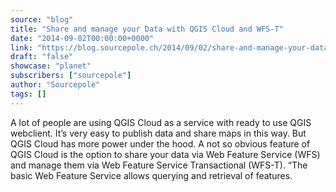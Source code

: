 ```yaml
---
source: "blog"
title: "Share and manage your Data with QGIS Cloud and WFS-T"
date: "2014-09-02T00:00:00+0000"
link: "https://blog.sourcepole.ch/2014/09/02/share-and-manage-your-data-with-qgis-cloud-and-wfs-t/"
draft: "false"
showcase: "planet"
subscribers: ["sourcepole"]
author: "Sourcepole"
tags: []
---
```


A lot of people are using QGIS Cloud as a service with ready to use QGIS webclient. It&rsquo;s very easy to publish data and share maps in this way. But QGIS Cloud has more power under the hood. A not so obvious feature of QGIS Cloud is the option to share your data via Web Feature Service (WFS) and manage them via Web Feature Service Transactional (WFS-T). &ldquo;The basic Web Feature Service allows querying and retrieval of features.
